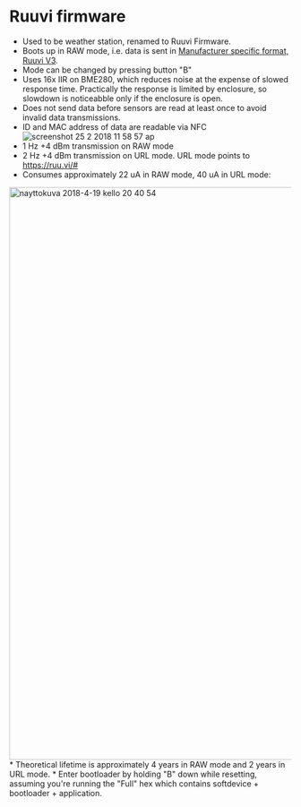 # Ruuvi firmware
 * Used to be weather station, renamed to Ruuvi Firmware.
 * Boots up in RAW mode, i.e. data is sent in [Manufacturer specific format, Ruuvi V3](https://github.com/ruuvi/ruuvi-sensor-protocols).
 * Mode can be changed by pressing button "B"
 * Uses 16x IIR on BME280, which reduces noise at the expense of slowed response time. Practically the response is limited by enclosure, so
   slowdown is noticeabble only if the enclosure is open. 
 * Does not send data before sensors are read at least once to avoid invalid data transmissions.
 * ID and MAC address of data are readable via NFC
![screenshot 25 2 2018 11 58 57 ap](https://user-images.githubusercontent.com/2360368/36638828-6e86666c-1a39-11e8-9802-16a0142838ce.png)
 * 1 Hz +4 dBm transmission on RAW mode
 * 2 Hz +4 dBm transmission on URL mode. URL mode points to https://ruu.vi/#
 * Consumes approximately 22 uA in RAW mode, 40 uA in URL mode:
<img width="1023" alt="nayttokuva 2018-4-19 kello 20 40 54" src="https://user-images.githubusercontent.com/2360368/39012042-8db02510-4413-11e8-8eea-1ba204137d30.png">
 * Theoretical lifetime is approximately 4 years in RAW mode and 2 years in URL mode. 
 * Enter bootloader by holding "B" down while resetting, assuming you're running the "Full" hex which contains softdevice + bootloader + application.